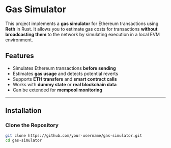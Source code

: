 # Gas Simulator

This project implements a **gas simulator** for Ethereum transactions using **Reth** in Rust. It allows you to estimate gas costs for transactions **without broadcasting them** to the network by simulating execution in a local EVM environment.

##  Features  
- Simulates Ethereum transactions **before sending**  
- Estimates **gas usage** and detects potential reverts  
-  Supports **ETH transfers** and **smart contract calls**  
- Works with **dummy state** or **real blockchain data**  
- Can be extended for **mempool monitoring**  

---

##  Installation  

### **Clone the Repository**  
```sh
git clone https://github.com/your-username/gas-simulator.git
cd gas-simulator
